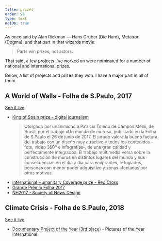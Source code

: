 ```yaml
---
title: prizes
order: 95
type: text
noIDo: true
---
```


As once said by Alan Rickman — Hans Gruber (Die Hard), Metatron (Dogma), and that part in that wizards movie:

> Parts win prizes, not actors.

That said, a few projects I've worked on were nominated for a number of national and international prizes.

Below, a list of projects and prizes they won. I have a major part in all of them.

## A World of Walls - Folha de S.Paulo, 2017

[See it live](/projects/a_world_of_walls)

* [King of Spain prize - digital journalism](https://www.agenciaefe.es/premios-rey-espana/)
  > Otorgado por unanimidad a Patrícia Toledo de Campos Mello, de Brasil, por el trabajo «Un mundo de muros», publicado en la Folha de S.Paulo el 26 de junio de 2017. El jurado valora la buena factura del trabajo con un diseño muy atractivo y todos los contenidos -foto, vídeo 360º e infografías-, de una gran calidad y perfectamente integrados. El trabajo multimedia versa sobre la construcción de muros en distintos lugares del mundo y sus consecuencias en el día a día para emigrantes, refugiados, personas con menor poder adquisitivo y zonas afectadas por otros motivos.
* [International Humanitary Coverage prize - Red Cross](https://www.icrc.org/pt/document/brasil-cerimonia-premio-cicv-de-cobertura-humanitaria-internacional)
* [Grande Prêmio Folha 2017](https://www1.folha.uol.com.br/poder/2018/02/folha-premia-especial-um-mundo-de-muros.shtml)
* [ÑH2017 - Society of News Design](https://www1.folha.uol.com.br/poder/2017/11/1934429-folha-ganha-quatro-medalhas-em-premiacao-de-associacao-de-design.shtml)

## Climate Crisis - Folha de S.Paulo, 2018

[See it live](/projects/climate_crisis)

- [Documentary Project of the Year (3rd place)](https://www.poy.org/76/76winnerslist.html) - Pictures of the Year International